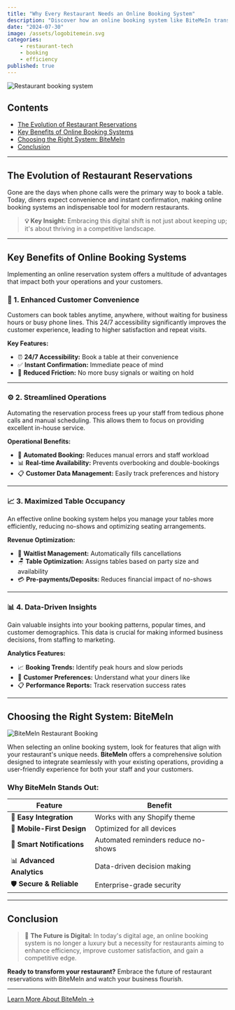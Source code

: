 ```yaml
---
title: "Why Every Restaurant Needs an Online Booking System"
description: "Discover how an online booking system like BiteMeIn transforms restaurant operations and customer satisfaction."
date: "2024-07-30"
image: /assets/logobitemein.svg
categories:
    - restaurant-tech
    - booking
    - efficiency
published: true
---
```


![Restaurant booking system](/assets/logobitemein.svg)

## Contents

-   [The Evolution of Restaurant Reservations](#the-evolution-of-restaurant-reservations)
-   [Key Benefits of Online Booking Systems](#key-benefits-of-online-booking-systems)
-   [Choosing the Right System: BiteMeIn](#choosing-the-right-system-bitemein)
-   [Conclusion](#conclusion)

---

## The Evolution of Restaurant Reservations

Gone are the days when phone calls were the primary way to book a table. Today, diners expect convenience and instant confirmation, making online booking systems an indispensable tool for modern restaurants.

> **💡 Key Insight:** Embracing this digital shift is not just about keeping up; it's about thriving in a competitive landscape.

---

## Key Benefits of Online Booking Systems

Implementing an online reservation system offers a multitude of advantages that impact both your operations and your customers.

### 🎯 1. Enhanced Customer Convenience

Customers can book tables anytime, anywhere, without waiting for business hours or busy phone lines. This 24/7 accessibility significantly improves the customer experience, leading to higher satisfaction and repeat visits.

**Key Features:**

-   ⏰ **24/7 Accessibility:** Book a table at their convenience
-   ✅ **Instant Confirmation:** Immediate peace of mind
-   🚫 **Reduced Friction:** No more busy signals or waiting on hold

---

### ⚙️ 2. Streamlined Operations

Automating the reservation process frees up your staff from tedious phone calls and manual scheduling. This allows them to focus on providing excellent in-house service.

**Operational Benefits:**

-   🤖 **Automated Booking:** Reduces manual errors and staff workload
-   📊 **Real-time Availability:** Prevents overbooking and double-bookings
-   📋 **Customer Data Management:** Easily track preferences and history

---

### 📈 3. Maximized Table Occupancy

An effective online booking system helps you manage your tables more efficiently, reducing no-shows and optimizing seating arrangements.

**Revenue Optimization:**

-   📝 **Waitlist Management:** Automatically fills cancellations
-   🪑 **Table Optimization:** Assigns tables based on party size and availability
-   💳 **Pre-payments/Deposits:** Reduces financial impact of no-shows

---

### 📊 4. Data-Driven Insights

Gain valuable insights into your booking patterns, popular times, and customer demographics. This data is crucial for making informed business decisions, from staffing to marketing.

**Analytics Features:**

-   📈 **Booking Trends:** Identify peak hours and slow periods
-   👥 **Customer Preferences:** Understand what your diners like
-   📋 **Performance Reports:** Track reservation success rates

---

## Choosing the Right System: BiteMeIn

![BiteMeIn Restaurant Booking](/assets/logobitemein.svg)

When selecting an online booking system, look for features that align with your restaurant's unique needs. **BiteMeIn** offers a comprehensive solution designed to integrate seamlessly with your existing operations, providing a user-friendly experience for both your staff and your customers.

### Why BiteMeIn Stands Out:

| Feature                    | Benefit                             |
| -------------------------- | ----------------------------------- |
| 🔧 **Easy Integration**    | Works with any Shopify theme        |
| 📱 **Mobile-First Design** | Optimized for all devices           |
| 🔔 **Smart Notifications** | Automated reminders reduce no-shows |
| 📊 **Advanced Analytics**  | Data-driven decision making         |
| 🛡️ **Secure & Reliable**   | Enterprise-grade security           |

---

## Conclusion

> 🚀 **The Future is Digital:** In today's digital age, an online booking system is no longer a luxury but a necessity for restaurants aiming to enhance efficiency, improve customer satisfaction, and gain a competitive edge.

**Ready to transform your restaurant?** Embrace the future of restaurant reservations with BiteMeIn and watch your business flourish.

---

[Learn More About BiteMeIn →](/)
